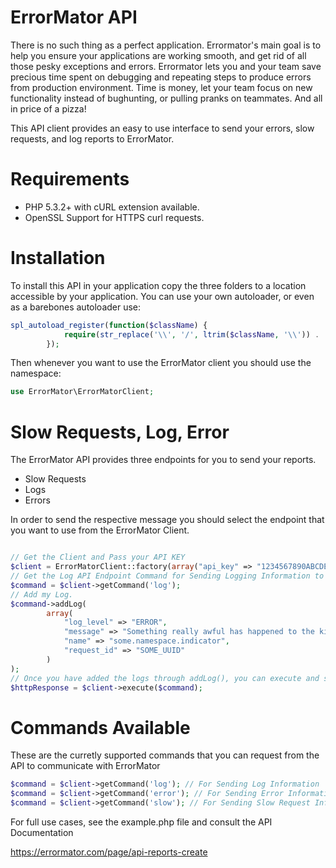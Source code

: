  ErrorMator API
===============

There is no such thing as a perfect application. Errormator's main goal is to help you ensure your applications are working smooth, and get rid of all those pesky exceptions and errors. Errormator lets you and your team save precious time spent on debugging and repeating steps to produce errors from production environment. Time is money, let your team focus on new functionality instead of bughunting, or pulling pranks on teammates. And all in price of a pizza!

This API client provides an easy to use interface to send your errors, slow requests, and log reports to ErrorMator. 

Requirements
============
- PHP 5.3.2+ with cURL extension available.
- OpenSSL Support for HTTPS curl requests. 

Installation
============
To install this API in your application copy the three folders to a location accessible by your application. 
You can use your own autoloader, or even as a barebones autoloader use:

```php
spl_autoload_register(function($className) {
            require(str_replace('\\', '/', ltrim($className, '\\')) . '.php');
        });
```

Then whenever you want to use the ErrorMator client you should use the namespace:

```php
use ErrorMator\ErrorMatorClient;
```

Slow Requests, Log, Error
=============

The ErrorMator API provides three endpoints for you to send your reports. 

- Slow Requests
- Logs
- Errors

In order to send the respective message you should select the endpoint that you want to use from the ErrorMator Client.

```php

// Get the Client and Pass your API KEY
$client = ErrorMatorClient::factory(array("api_key" => "1234567890ABCDEFGHIJKLMNOPQRSTUVWXYZ"));
// Get the Log API Endpoint Command for Sending Logging Information to ErrorMator
$command = $client->getCommand('log');
// Add my Log. 
$command->addLog(
        array(
            "log_level" => "ERROR",
            "message" => "Something really awful has happened to the kittens!",
            "name" => "some.namespace.indicator",
            "request_id" => "SOME_UUID"
        )
);
// Once you have added the logs through addLog(), you can execute and send the logs to ErrorMator.
$httpResponse = $client->execute($command);

```

Commands Available
===
These are the curretly supported commands that you can request from the API to communicate with ErrorMator

```php
$command = $client->getCommand('log'); // For Sending Log Information
$command = $client->getCommand('error'); // For Sending Error Information
$command = $client->getCommand('slow'); // For Sending Slow Request Information
```

For full use cases, see the example.php file and consult the API Documentation 

https://errormator.com/page/api-reports-create


